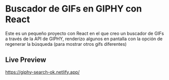 # Buscador de GIFs en GIPHY con React

Este es un pequeño proyecto con React en el que creo un buscador de GIFs a través de la API de GIPHY, renderizo algunos en pantalla con la opción de regenerar la búsqueda (para mostrar otros gifs diferentes)

## Live Preview

https://giphy-search-ok.netlify.app/
